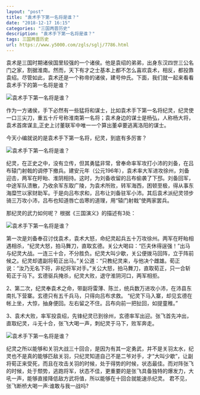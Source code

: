 ```yaml
---
layout: "post"
title: "袁术手下第一名将是谁？"
date: "2018-12-17 16:15"
categories: "三国两晋历史"
description: "袁术手下第一名将是谁？"
tags: 三国两晋历史
url: https://www.y5000.com/zgls/sglj/7786.html
---
```






袁术是三国时期诸侯国里较强的一个诸侯。他是袁绍的弟弟，出身东汉四世三公名门之家，割据淮南。然而，天下有才之士基本上都不怎么喜欢袁术，相反，都投靠袁绍。尽管如此，袁术还是一个称帝的诸侯，建号仲氏。下面，我们就一起来看看袁术手下的第一名将是谁？

![袁术手下第一名将是谁？](/uploads/allimg/161220/6-161220134K92K.JPG)

作为一方诸侯，手下必然有一些猛将和谋士，比如袁术手下第一名将纪灵，纪灵使一口三尖刀，重五十斤号称淮南第一名将；袁术身边的谋士是杨弘，人称杨大将，袁术首席谋主,正史上讨董联军中唯一一个算出董卓要逃离洛阳的谋士。

今天小编就说的是袁术手下第一名将，纪灵，到底有多厉害？

![袁术手下第一名将是谁？](/uploads/allimg/161220/6-161220134Q5236.JPG)

纪灵，在正史之中，没有立传，但其勇猛非常，曾奉命率军攻打小沛的刘备，在吕布辕门射戟的调停下撤兵。建安元年（公元196年），袁术率大军进攻徐州，刘备迎击，两军在盱眙、淮阴相持。这时，为刘备收留的吕布偷袭了下邳。刘备回军，中途军队溃散，乃收余军东取广陵，为袁术所败，转军海西，困顿至极，得从事东海糜竺以家财助军。于是向吕布求和，吕布让刘备驻军小沛。其后袁术派纪灵领步骑三万攻小沛，吕布也知道唇亡齿寒的道理，用“辕门射戟”使两家罢兵。

那纪灵的武力如何呢？ 根据《三国演义》的描述有3处：

![袁术手下第一名将是谁？](/uploads/allimg/161220/6-161220134RW11.JPG)

第一次是刘备奉召讨伐袁术，袁术大怒，命纪灵起兵五十万攻徐州。两军在盱眙相遇相杀，“纪灵大怒，拍马舞刀，直取玄德。关公大喝曰：“匹夫休得逞强！”出马与纪灵大战。一连三十合，不分胜负。纪灵大叫少歇，关公便拨马回阵，立于阵前候之。纪灵却遣副将荀正出马。”关公道：“只教纪灵来，与他决个雌雄。荀正说：“汝乃无名下将，非纪将军对手。”关公大怒，拍马舞刀，直取荀正，只一合斩荀正于马下。玄德驱兵掩杀，纪灵大败，退守淮阴河口，两军相拒。

2、第二次，纪灵奉袁术之命，带副将雷薄、陈兰，统兵数万进攻小沛，在沛县东南扎下营寨。玄德只有五千兵马，只得向吕布求救。
“纪灵下马入寨，却见玄德在帐上坐，大惊，抽身便回。左右留之不住。吕布向前一把扯回，如提童稚。”

3、袁术大败，率军投袁绍，先锋纪灵已到徐州，玄德率军出迎。张飞首先冲出，直取纪灵，斗无十合，张飞大喝一声，刺纪灵于马下，败军奔走。

![袁术手下第一名将是谁？](/uploads/allimg/161220/6-161220134S9124.JPG)

纪灵之所以能够和关羽大战三十回合，是因为有其一定勇武，并不是关羽太水，纪灵也不是真的能够匹敌关羽，只纪灵知道自己不是二爷对手，才“大叫少歇”，让副将荀正来受死，而且在攻击关羽的时候，处于得势的时候，状态最佳。而对阵张飞的时候，处于颓势，逃跑将军，状态不佳，更重要的是张飞具备独特的爆发力，大吼一声，能够直接降低敌方武将值，所以能够在十回合就能速杀纪灵。
君不见，张飞断桥大喝一声:谁敢与我一战吗?
